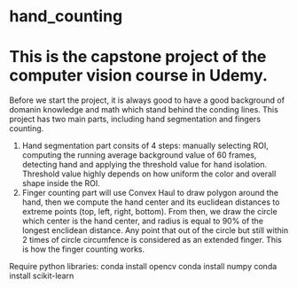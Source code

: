 # hand_counting
# This is the capstone project of the computer vision course in Udemy.
Before we start the project, it is always good to have a good background of domanin knowledge and math which stand behind the conding lines. 
This project has two main parts, including hand segmentation and fingers counting. 
1. Hand segmentation part consits of 4 steps: manually selecting ROI, computing the running average background value of 60 frames, detecting hand and applying the threshold value for hand isolation. Threshold value highly depends on how uniform the color and overall shape inside the ROI.
2. Finger counting part will use Convex Haul to draw polygon around the hand, then we compute the hand center and its euclidean distances to extreme points (top, left, right, bottom). From then, we draw the circle which center is the hand center, and radius is equal to 90% of the longest enclidean distance. Any point that out of the circle but still within 2 times of circle circumfence is considered as an extended finger. This is how the finger counting works.

Require python libraries:
conda install opencv
conda install numpy
conda install scikit-learn
